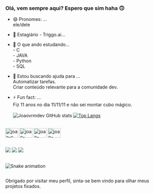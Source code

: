 ### Olá, vem sempre aqui? Espero que sim haha 🙃
- 😄 Pronomes: ...<br/>
        ele/dele

- 🔭 Estagiário - Triggo.ai...
- 🌱 O que ando estudando...<br/>
        - C<br/>
        - JAVA<br/>
        - Python<br/>
        - SQL<br/>
- 🤔 Estou buscando ajuda para ...<br/>
        Automatizar tarefas. <br/>
        Criar conteúdo relevante para a comunidade dev. <br/>      
- ⚡ Fun fact: ...<br/>
        Fiz 11 anos no dia 11/11/11 e não sei montar cubo mágico. <br/><br/>
![Joaovrmdev GitHub stats](https://github-readme-stats.vercel.app/api?username=joaovrmdev&show_icons=true&theme=radical)
[![Top Langs](https://github-readme-stats.vercel.app/api/top-langs/?username=joaovrmdev&layout=compact&theme=radical)](https://github.com/joaovrmdev/github-readme-stats)
<div style="display: inline_block"><br>
            <img align="center" alt="joao-c" height="30" width="40" src="https://cdn.jsdelivr.net/gh/devicons/devicon/icons/c/c-original.svg" />
            <img align="center" alt="joao-java" height="30" width="40" src="https://cdn.jsdelivr.net/gh/devicons/devicon/icons/java/java-original.svg" />
            <img align="center" alt="joao-python" height="30" width="40" src="https://cdn.jsdelivr.net/gh/devicons/devicon/icons/python/python-original.svg" />
            <img align="center" alt="joao-postgresql" height="30" width="40" src="https://cdn.jsdelivr.net/gh/devicons/devicon/icons/postgresql/postgresql-original.svg" />            
</div>

##

<div>
  <a href="https://medium.com/@joaovrm" target="_blank"><img src="https://img.shields.io/badge/Medium-12100E?style=for-the-badge&logo=medium&logoColor=white" target="_blank"></a>
  <a href="https://www.linkedin.com/in/joaovrm/" target="_blank"><img src="https://img.shields.io/badge/LinkedIn-0077B5?style=for-the-badge&logo=linkedin&logoColor=white"></a>
   <a href="mailto:joaovitor1111@gmail.com" target="_blank"><img src="https://img.shields.io/badge/Gmail-D14836?style=for-the-badge&logo=gmail&logoColor=white"></a>
  
</div>
<br/>

![Snake animation](https://github.com/joaovrmdev/joaovrmdev/blob/output/github-contribution-grid-snake.svg)

##

Obrigado por visitar meu perfil, sinta-se bem vindo para olhar meus projetos fixados.

<!--
</div><br/>
<a href="https://github.com/joaovrmdev">
  <img align="center" src="https://github-readme-stats.vercel.app/api/pin/?username=joaovrmdev&repo=-Admin-Dashboard" />
</a><br/>

<a href="https://github.com/anuraghazra/convoychat">
  <img align="center" src="https://github-readme-stats.vercel.app/api/pin/?username=joaovrmdev&repo=curriculumvitae" />
-->
</a>
